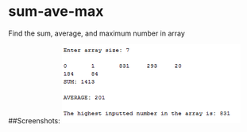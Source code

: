 # sum-ave-max
Find the sum, average, and maximum number in array

##Screenshots:
![](https://github.com/lvcc-dsa/Students/blob/master/BSIS/Tuno-Danalene/sum-ave-max/img/SumAveMax.png)
